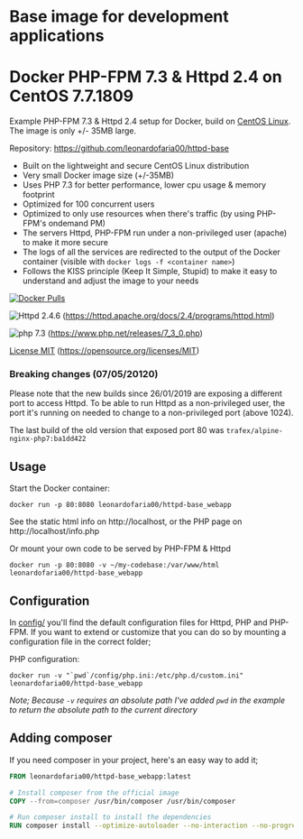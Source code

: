 # Base image for development applications
# Docker PHP-FPM 7.3 & Httpd 2.4 on CentOS 7.7.1809
Example PHP-FPM 7.3 & Httpd 2.4 setup for Docker, build on [CentOS Linux](https://www.centos.org/).
The image is only +/- 35MB large.

Repository: https://github.com/leonardofaria00/httpd-base


* Built on the lightweight and secure CentOS Linux distribution
* Very small Docker image size (+/-35MB)
* Uses PHP 7.3 for better performance, lower cpu usage & memory footprint
* Optimized for 100 concurrent users
* Optimized to only use resources when there's traffic (by using PHP-FPM's ondemand PM)
* The servers Httpd, PHP-FPM run under a non-privileged user (apache) to make it more secure
* The logs of all the services are redirected to the output of the Docker container (visible with `docker logs -f <container name>`)
* Follows the KISS principle (Keep It Simple, Stupid) to make it easy to understand and adjust the image to your needs


[![Docker Pulls](https://img.shields.io/docker/pulls/trafex/alpine-nginx-php7.svg)](https://hub.docker.com/repository/docker/leonardofaria00/httpd-base_webapp/)

![Httpd 2.4.6](https://img.shields.io/badge/nginx-1.16-brightgreen.svg)
(https://httpd.apache.org/docs/2.4/programs/httpd.html)

![php 7.3](https://img.shields.io/badge/php-7.3-brightgreen.svg)
(https://www.php.net/releases/7_3_0.php)

[License MIT](https://img.shields.io/badge/license-MIT-blue.svg)
(https://opensource.org/licenses/MIT)

### Breaking changes (07/05/20120)

Please note that the new builds since 26/01/2019 are exposing a different port to access Httpd.
To be able to run Httpd as a non-privileged user, the port it's running on needed
to change to a non-privileged port (above 1024).

The last build of the old version that exposed port 80 was `trafex/alpine-nginx-php7:ba1dd422`

## Usage

Start the Docker container:

    docker run -p 80:8080 leonardofaria00/httpd-base_webapp

See the static html info on http://localhost, or the PHP page on http://localhost/info.php

Or mount your own code to be served by PHP-FPM & Httpd

    docker run -p 80:8080 -v ~/my-codebase:/var/www/html leonardofaria00/httpd-base_webapp

## Configuration
In [config/](config/) you'll find the default configuration files for Httpd, PHP and PHP-FPM.
If you want to extend or customize that you can do so by mounting a configuration file in the correct folder;

PHP configuration:

    docker run -v "`pwd`/config/php.ini:/etc/php.d/custom.ini" leonardofaria00/httpd-base_webapp

_Note; Because `-v` requires an absolute path I've added `pwd` in the example to return the absolute path to the current directory_ 


## Adding composer

If you need composer in your project, here's an easy way to add it;

```dockerfile
FROM leonardofaria00/httpd-base_webapp:latest

# Install composer from the official image
COPY --from=composer /usr/bin/composer /usr/bin/composer

# Run composer install to install the dependencies
RUN composer install --optimize-autoloader --no-interaction --no-progress
```
